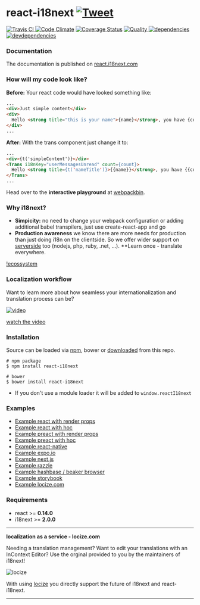 # react-i18next [![Tweet](https://img.shields.io/twitter/url/http/shields.io.svg?style=social)](https://twitter.com/intent/tweet?text=Awesome%20react-i18next%20for%20react.js%20based%20on%20i18next%20internationalization%20ecosystem%20&url=https://github.com/i18next/react-i18next&via=jamuhl&hashtags=i18n,reactjs,js,dev)

[![Travis CI][travis-ci-image] ][travis-ci-url]
[![Code Climate](https://codeclimate.com/github/codeclimate/codeclimate/badges/gpa.svg)](https://codeclimate.com/github/i18next/react-i18next)
[![Coverage Status](https://coveralls.io/repos/github/i18next/react-i18next/badge.svg?t=2)](https://coveralls.io/github/i18next/react-i18next)
[![Quality][quality-badge] ][quality-url]
[![dependencies][dependencies-image] ][dependencies-url]
[![devdependencies][devdependencies-image] ][devdependencies-url]

[npm-icon]: https://nodei.co/npm/react-i18next.png?downloads=true
[npm-url]: https://npmjs.org/package/react-i18next
[travis-ci-image]: https://travis-ci.org/i18next/react-i18next.svg?branch=master
[travis-ci-url]: https://travis-ci.org/i18next/react-i18next

[dependencies-image]: https://david-dm.org/i18next/react-i18next.png
[dependencies-url]: https://david-dm.org/i18next/react-i18next
[devdependencies-image]: https://david-dm.org/i18next/react-i18next/dev-status.png
[devdependencies-url]: https://david-dm.org/i18next/react-i18next#info=devDependencies

[quality-badge]: http://npm.packagequality.com/shield/react-i18next.svg
[quality-url]: http://packagequality.com/#?package=react-i18next

### Documentation

The documentation is published on [react.i18next.com](https://react.i18next.com)

### How will my code look like?

**Before:** Your react code would have looked something like:

```html
...
<div>Just simple content</div>
<div>
  Hello <strong title="this is your name">{name}</strong>, you have {count} unread message(s). <Link to="/msgs">Go to messages</Link>.
</div>
...
```

**After:** With the trans component just change it to:

```html
...
<div>{t('simpleContent')}</div>
<Trans i18nKey="userMessagesUnread" count={count}>
  Hello <strong title={t('nameTitle')}>{{name}}</strong>, you have {{count}} unread message. <Link to="/msgs">Go to messages</Link>.
</Trans>
...
```

Head over to the **interactive playground** at [webpackbin](https://www.webpackbin.com/bins/-KoCD3kvA-4QJNaHpkxi).

### Why i18next?

- **Simpicity:** no need to change your webpack configuration or adding additional babel transpilers, just use create-react-app and go
- **Production awareness** we know there are more needs for production than just doing i18n on the clientside. So we offer wider support on [serverside](https://www.i18next.com/supported-frameworks.html) too (nodejs, php, ruby, .net, ...). **Learn once - translate everywhere.

[!ecossystem](https://www.i18next.com/assets/img/i18next-ecosystem.jpg)

### Localization workflow

Want to learn more about how seamless your internationalization and translation process can be?

[![video](https://raw.githubusercontent.com/i18next/react-i18next/master/example/locize-example/video_sample.png)](https://www.youtube.com/watch?v=9NOzJhgmyQE)

[watch the video](https://www.youtube.com/watch?v=9NOzJhgmyQE)

### Installation

Source can be loaded via [npm](https://www.npmjs.com/package/react-i18next), bower or [downloaded](https://github.com/i18next/react-i18next/blob/master/react-i18next.min.js) from this repo.

```
# npm package
$ npm install react-i18next

# bower
$ bower install react-i18next
```

- If you don't use a module loader it will be added to `window.reactI18next`

### Examples

* [Example react with render props](https://github.com/i18next/react-i18next/tree/master/example/react_renderProps)
* [Example react with hoc](https://github.com/i18next/react-i18next/tree/master/example/react_withHOC)
* [Example preact with render props](https://github.com/i18next/react-i18next/tree/master/example/preact_renderProps)
* [Example preact with hoc](https://github.com/i18next/react-i18next/tree/master/example/preact_withHOC)
* [Example react-native](https://github.com/i18next/react-i18next/tree/master/example/react-native-expo)
* [Example expo.io](https://github.com/i18next/react-i18next/tree/master/example/react-native-expo)
* [Example next.js](https://github.com/i18next/react-i18next/tree/master/example/nextjs)
* [Example razzle](https://github.com/i18next/react-i18next/tree/master/example/razzle-ssr)
* [Example hashbase / beaker browser](https://github.com/i18next/react-i18next/tree/master/example/dat)
* [Example storybook](https://github.com/i18next/react-i18next/tree/master/example/storybook)
* [Example locize.com](https://github.com/i18next/react-i18next/tree/master/example/locize-example)

### Requirements

- react >= __0.14.0__
- i18next >= __2.0.0__

--------------
**localization as a service - locize.com**

Needing a translation management? Want to edit your translations with an InContext Editor? Use the orginal provided to you by the maintainers of i18next!

![locize](https://www.i18next.com/assets/img/locize_recap_big_low.gif)

With using [locize](http://locize.com/?utm_source=react_i18next_readme&utm_medium=github) you directly support the future of i18next and react-i18next.

--------------
